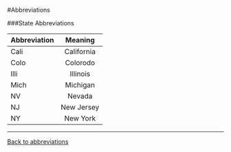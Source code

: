 #Abbreviations

###State Abbreviations

| **Abbreviation**|    **Meaning**    	        |
|:--------------  |:---------------------------:|
| Cali		  | California			|
| Colo     	  | Colorodo       	        |
| Illi     	  | Illinois                    |
| Mich 		  | Michigan           		|
| NV     	  | Nevada	        	|
| NJ      	  | New Jersey                  |
| NY 		  | New York                    |


---
[Back to abbreviations](main.md)